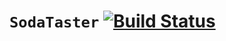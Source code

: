 # `SodaTaster` [![Build Status](https://travis-ci.org/thepotionlab/SodaTaster.svg?branch=master)](https://travis-ci.org/repla-app/SodaTaster)

